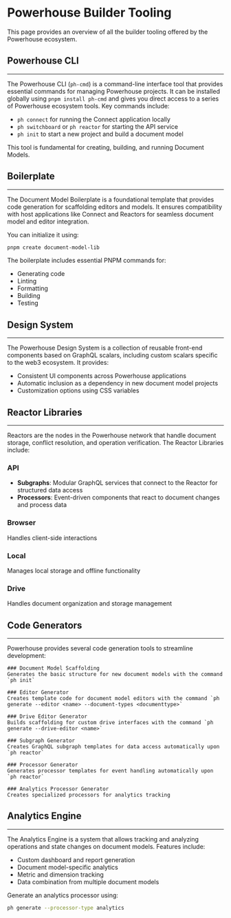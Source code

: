 # Powerhouse Builder Tooling

This page provides an overview of all the builder tooling offered by the Powerhouse ecosystem.

## Powerhouse CLI
___
The Powerhouse CLI (`ph-cmd`) is a command-line interface tool that provides essential commands for managing Powerhouse projects. It can be installed globally using `pnpm install ph-cmd` and gives you direct access to a series of Powerhouse ecosystem tools. Key commands include:
- `ph connect` for running the Connect application locally
- `ph switchboard` or `ph reactor` for starting the API service
- `ph init` to start a new project and build a document model

This tool is fundamental for creating, building, and running Document Models.

## Boilerplate
___
The Document Model Boilerplate is a foundational template that provides code generation for scaffolding editors and models. It ensures compatibility with host applications like Connect and Reactors for seamless document model and editor integration. 

You can initialize it using:
```bash
pnpm create document-model-lib
```

The boilerplate includes essential PNPM commands for:
- Generating code
- Linting
- Formatting
- Building
- Testing

## Design System
___
The Powerhouse Design System is a collection of reusable front-end components based on GraphQL scalars, including custom scalars specific to the web3 ecosystem. It provides:
- Consistent UI components across Powerhouse applications
- Automatic inclusion as a dependency in new document model projects
- Customization options using CSS variables

## Reactor Libraries
___
Reactors are the nodes in the Powerhouse network that handle document storage, conflict resolution, and operation verification. The Reactor Libraries include:

### API
- **Subgraphs**: Modular GraphQL services that connect to the Reactor for structured data access
- **Processors**: Event-driven components that react to document changes and process data

### Browser
Handles client-side interactions

### Local
Manages local storage and offline functionality

### Drive
Handles document organization and storage management

## Code Generators
___
Powerhouse provides several code generation tools to streamline development:

    ### Document Model Scaffolding
    Generates the basic structure for new document models with the command `ph init`

    ### Editor Generator
    Creates template code for document model editors with the command `ph generate --editor <name> --document-types <documenttype>`

    ### Drive Editor Generator
    Builds scaffolding for custom drive interfaces with the command `ph generate --drive-editor <name>`

    ### Subgraph Generator
    Creates GraphQL subgraph templates for data access automatically upon `ph reactor`

    ### Processor Generator
    Generates processor templates for event handling automatically upon `ph reactor`

    ### Analytics Processor Generator
    Creates specialized processors for analytics tracking

## Analytics Engine
___
The Analytics Engine is a system that allows tracking and analyzing operations and state changes on document models. Features include:
- Custom dashboard and report generation
- Document model-specific analytics
- Metric and dimension tracking
- Data combination from multiple document models

Generate an analytics processor using:
```bash
ph generate --processor-type analytics
```